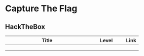 # Capture The Flag

## HackTheBox

<table><thead><tr><th width="256">Title</th><th width="96.33333333333331">Level</th><th>Link</th></tr></thead><tbody><tr><td></td><td></td><td></td></tr><tr><td></td><td></td><td></td></tr><tr><td></td><td></td><td></td></tr></tbody></table>
